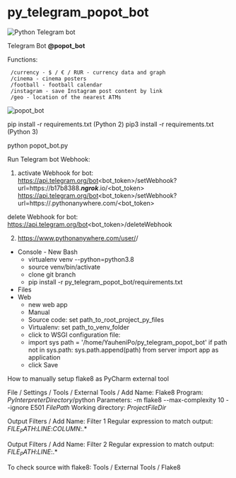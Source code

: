 # py_telegram_popot_bot

![Python Telegram bot](https://github.com/YauheniPo/py_telegram_popot_bot/workflows/Python%20Telegram%20bot/badge.svg)

Telegram Bot **@popot_bot**

Functions:

```/start - HELP - telegram bot functionals
 /currency - $ / € / RUR - currency data and graph
 /cinema - cinema posters
 /football - football calendar
 /instagram - save Instagram post content by link
 /geo - location of the nearest ATMs
```
    

![popot_bot](https://github.com/YauheniPo/py_telegram_popot_bot/blob/master/media/ezgif.com-video-to-gif.gif)

pip install -r requirements.txt (Python 2)
pip3 install -r requirements.txt (Python 3)

python popot_bot.py


Run Telegram bot Webhook:
1) activate Webhook for bot:
https://api.telegram.org/bot<bot_token>/setWebhook?url=https://b17b8388.**_ngrok_**.io/<bot_token>
https://api.telegram.org/bot<bot_token>/setWebhook?url=https://<username>.pythonanywhere.com/<bot_token>

delete Webhook for bot:
https://api.telegram.org/bot<bot_token>/deleteWebhook

2) https://www.pythonanywhere.com/user/<username>/
- Console - New Bash
    - virtualenv venv --python=python3.8
    - source venv/bin/activate
    - clone git branch
    - pip install -r py_telegram_popot_bot/requirements.txt
- Files
- Web
    - new web app
    - Manual
    - Source code: set path_to_root_project_py_files
    - Virtualenv: set path_to_venv_folder
    - click to WSGI configuration file:
    - import sys
      path = '/home/YauheniPo/py_telegram_popot_bot'
      if path not in sys.path:
        sys.path.append(path)
      from server import app as application
    - click Save
    


How to manually setup flake8 as PyCharm external tool

File / Settings / Tools / External Tools / Add
Name: Flake8
Program: $PyInterpreterDirectory$/python
Parameters: -m flake8 --max-complexity 10 --ignore E501 $FilePath$
Working directory: $ProjectFileDir$

Output Filters / Add
Name: Filter 1
Regular expression to match output:
$FILE_PATH$\:$LINE$\:$COLUMN$\:.*

Output Filters / Add
Name: Filter 2
Regular expression to match output:
$FILE_PATH$\:$LINE$\:.*

To check source with flake8:
Tools / External Tools / Flake8
